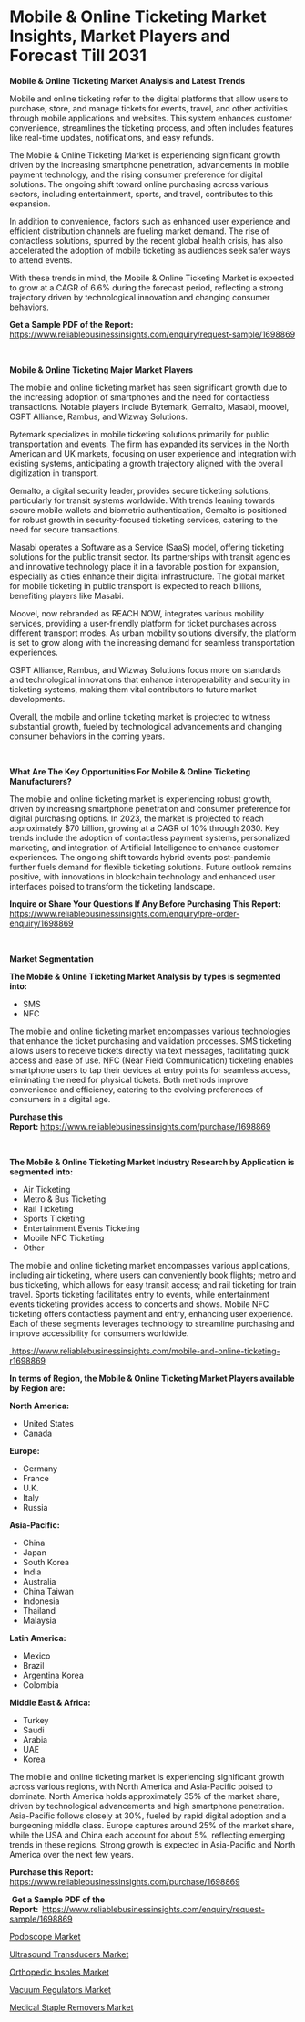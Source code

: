 <p><h1>Mobile & Online Ticketing Market Insights, Market Players and Forecast Till 2031</h1></p><p><strong>Mobile & Online Ticketing Market Analysis and Latest Trends</strong></p>
<p><p>Mobile and online ticketing refer to the digital platforms that allow users to purchase, store, and manage tickets for events, travel, and other activities through mobile applications and websites. This system enhances customer convenience, streamlines the ticketing process, and often includes features like real-time updates, notifications, and easy refunds.</p><p>The Mobile & Online Ticketing Market is experiencing significant growth driven by the increasing smartphone penetration, advancements in mobile payment technology, and the rising consumer preference for digital solutions. The ongoing shift toward online purchasing across various sectors, including entertainment, sports, and travel, contributes to this expansion. </p><p>In addition to convenience, factors such as enhanced user experience and efficient distribution channels are fueling market demand. The rise of contactless solutions, spurred by the recent global health crisis, has also accelerated the adoption of mobile ticketing as audiences seek safer ways to attend events.</p><p>With these trends in mind, the Mobile & Online Ticketing Market is expected to grow at a CAGR of 6.6% during the forecast period, reflecting a strong trajectory driven by technological innovation and changing consumer behaviors.</p></p>
<p><strong>Get a Sample PDF of the Report:&nbsp;</strong> <a href="https://www.reliablebusinessinsights.com/enquiry/request-sample/1698869?utm_campaign=1765&utm_medium=2&utm_source=Github&utm_content=ia&utm_term=20102024&utm_id=mobile-online-ticketing">https://www.reliablebusinessinsights.com/enquiry/request-sample/1698869</a></p>
<p>&nbsp;</p>
<p><strong>Mobile & Online Ticketing Major Market Players</strong></p>
<p><p>The mobile and online ticketing market has seen significant growth due to the increasing adoption of smartphones and the need for contactless transactions. Notable players include Bytemark, Gemalto, Masabi, moovel, OSPT Alliance, Rambus, and Wizway Solutions.</p><p>Bytemark specializes in mobile ticketing solutions primarily for public transportation and events. The firm has expanded its services in the North American and UK markets, focusing on user experience and integration with existing systems, anticipating a growth trajectory aligned with the overall digitization in transport.</p><p>Gemalto, a digital security leader, provides secure ticketing solutions, particularly for transit systems worldwide. With trends leaning towards secure mobile wallets and biometric authentication, Gemalto is positioned for robust growth in security-focused ticketing services, catering to the need for secure transactions.</p><p>Masabi operates a Software as a Service (SaaS) model, offering ticketing solutions for the public transit sector. Its partnerships with transit agencies and innovative technology place it in a favorable position for expansion, especially as cities enhance their digital infrastructure. The global market for mobile ticketing in public transport is expected to reach billions, benefiting players like Masabi.</p><p>Moovel, now rebranded as REACH NOW, integrates various mobility services, providing a user-friendly platform for ticket purchases across different transport modes. As urban mobility solutions diversify, the platform is set to grow along with the increasing demand for seamless transportation experiences.</p><p>OSPT Alliance, Rambus, and Wizway Solutions focus more on standards and technological innovations that enhance interoperability and security in ticketing systems, making them vital contributors to future market developments.</p><p>Overall, the mobile and online ticketing market is projected to witness substantial growth, fueled by technological advancements and changing consumer behaviors in the coming years.</p></p>
<p>&nbsp;</p>
<p><strong>What Are The Key Opportunities For Mobile & Online Ticketing Manufacturers?</strong></p>
<p><p>The mobile and online ticketing market is experiencing robust growth, driven by increasing smartphone penetration and consumer preference for digital purchasing options. In 2023, the market is projected to reach approximately $70 billion, growing at a CAGR of 10% through 2030. Key trends include the adoption of contactless payment systems, personalized marketing, and integration of Artificial Intelligence to enhance customer experiences. The ongoing shift towards hybrid events post-pandemic further fuels demand for flexible ticketing solutions. Future outlook remains positive, with innovations in blockchain technology and enhanced user interfaces poised to transform the ticketing landscape.</p></p>
<p><strong>Inquire or Share Your Questions If Any Before Purchasing This Report:</strong> <a href="https://www.reliablebusinessinsights.com/enquiry/pre-order-enquiry/1698869?utm_campaign=1765&utm_medium=2&utm_source=Github&utm_content=ia&utm_term=20102024&utm_id=mobile-online-ticketing">https://www.reliablebusinessinsights.com/enquiry/pre-order-enquiry/1698869</a></p>
<p>&nbsp;</p>
<p><strong>Market Segmentation</strong></p>
<p><strong>The Mobile & Online Ticketing Market Analysis by types is segmented into:</strong></p>
<p><ul><li>SMS</li><li>NFC</li></ul></p>
<p><p>The mobile and online ticketing market encompasses various technologies that enhance the ticket purchasing and validation processes. SMS ticketing allows users to receive tickets directly via text messages, facilitating quick access and ease of use. NFC (Near Field Communication) ticketing enables smartphone users to tap their devices at entry points for seamless access, eliminating the need for physical tickets. Both methods improve convenience and efficiency, catering to the evolving preferences of consumers in a digital age.</p></p>
<p><strong>Purchase this Report:&nbsp;</strong><a href="https://www.reliablebusinessinsights.com/purchase/1698869?utm_campaign=1765&utm_medium=2&utm_source=Github&utm_content=ia&utm_term=20102024&utm_id=mobile-online-ticketing">https://www.reliablebusinessinsights.com/purchase/1698869</a></p>
<p>&nbsp;</p>
<p><strong>The Mobile & Online Ticketing Market Industry Research by Application is segmented into:</strong></p>
<p><ul><li>Air Ticketing</li><li>Metro & Bus Ticketing</li><li>Rail Ticketing</li><li>Sports Ticketing</li><li>Entertainment Events Ticketing</li><li>Mobile NFC Ticketing</li><li>Other</li></ul></p>
<p><p>The mobile and online ticketing market encompasses various applications, including air ticketing, where users can conveniently book flights; metro and bus ticketing, which allows for easy transit access; and rail ticketing for train travel. Sports ticketing facilitates entry to events, while entertainment events ticketing provides access to concerts and shows. Mobile NFC ticketing offers contactless payment and entry, enhancing user experience. Each of these segments leverages technology to streamline purchasing and improve accessibility for consumers worldwide.</p></p>
<p><a href="https://www.reliablebusinessinsights.com/mobile-and-online-ticketing-r1698869?utm_campaign=1765&utm_medium=2&utm_source=Github&utm_content=ia&utm_term=20102024&utm_id=mobile-online-ticketing">&nbsp;https://www.reliablebusinessinsights.com/mobile-and-online-ticketing-r1698869</a></p>
<p><strong>In terms of Region, the Mobile & Online Ticketing Market Players available by Region are:</strong></p>
<p>
    <p> <strong> North America: </strong>
        <ul>
            <li>United States</li>
            <li>Canada</li>
        </ul>
        </p> 
    <p> <strong> Europe: </strong>
        <ul>
            <li>Germany</li>
            <li>France</li>
            <li>U.K.</li>
            <li>Italy</li>
            <li>Russia</li>
        </ul>
        </p> 
    <p> <strong> Asia-Pacific: </strong>
        <ul>
            <li>China</li>
            <li>Japan</li>
            <li>South Korea</li>
            <li>India</li>
            <li>Australia</li>
            <li>China Taiwan</li>
            <li>Indonesia</li>
            <li>Thailand</li>
            <li>Malaysia</li>
        </ul>
        </p> 
    <p> <strong> Latin America: </strong>
        <ul>
            <li>Mexico</li>
            <li>Brazil</li>
            <li>Argentina Korea</li>
            <li>Colombia</li>
        </ul>
        </p> 
    <p> <strong> Middle East & Africa: </strong>
        <ul>
            <li>Turkey</li>
            <li>Saudi</li>
            <li>Arabia</li>
            <li>UAE</li>
            <li>Korea</li>
        </ul>
    </p>
    </p>
<p><p>The mobile and online ticketing market is experiencing significant growth across various regions, with North America and Asia-Pacific poised to dominate. North America holds approximately 35% of the market share, driven by technological advancements and high smartphone penetration. Asia-Pacific follows closely at 30%, fueled by rapid digital adoption and a burgeoning middle class. Europe captures around 25% of the market share, while the USA and China each account for about 5%, reflecting emerging trends in these regions. Strong growth is expected in Asia-Pacific and North America over the next few years.</p></p>
<p><strong>Purchase this Report: </strong><a href="https://www.reliablebusinessinsights.com/purchase/1698869?utm_campaign=1765&utm_medium=2&utm_source=Github&utm_content=ia&utm_term=20102024&utm_id=mobile-online-ticketing">https://www.reliablebusinessinsights.com/purchase/1698869</a></p>
<p>&nbsp;<strong>Get a Sample PDF of the Report:&nbsp;&nbsp;</strong><a href="https://www.reliablebusinessinsights.com/enquiry/request-sample/1698869?utm_campaign=1765&utm_medium=2&utm_source=Github&utm_content=ia&utm_term=20102024&utm_id=mobile-online-ticketing">https://www.reliablebusinessinsights.com/enquiry/request-sample/1698869</a></p>
<p><strong></strong></p>
<p><p><a href="https://www.linkedin.com/pulse/podoscope-market-size-type-product-global-industry-analysis-qwwce?utm_campaign=1765&utm_medium=2&utm_source=Github&utm_content=ia&utm_term=20102024&utm_id=mobile-online-ticketing">Podoscope Market</a></p><p><a href="https://www.linkedin.com/pulse/ultrasound-transducers-market-analysis-product-segmentation-ulsff?utm_campaign=1765&utm_medium=2&utm_source=Github&utm_content=ia&utm_term=20102024&utm_id=mobile-online-ticketing">Ultrasound Transducers Market</a></p><p><a href="https://www.linkedin.com/pulse/orthopedic-insoles-market-industry-landscape-growth-trajectories-phaze?utm_campaign=1765&utm_medium=2&utm_source=Github&utm_content=ia&utm_term=20102024&utm_id=mobile-online-ticketing">Orthopedic Insoles Market</a></p><p><a href="https://www.linkedin.com/pulse/vacuum-regulators-market-size-share-competitive-landscape-v81jf?utm_campaign=1765&utm_medium=2&utm_source=Github&utm_content=ia&utm_term=20102024&utm_id=mobile-online-ticketing">Vacuum Regulators Market</a></p><p><a href="https://www.linkedin.com/pulse/global-medical-staple-removers-market-focus-product-type-nutde?utm_campaign=1765&utm_medium=2&utm_source=Github&utm_content=ia&utm_term=20102024&utm_id=mobile-online-ticketing">Medical Staple Removers Market</a></p></p>